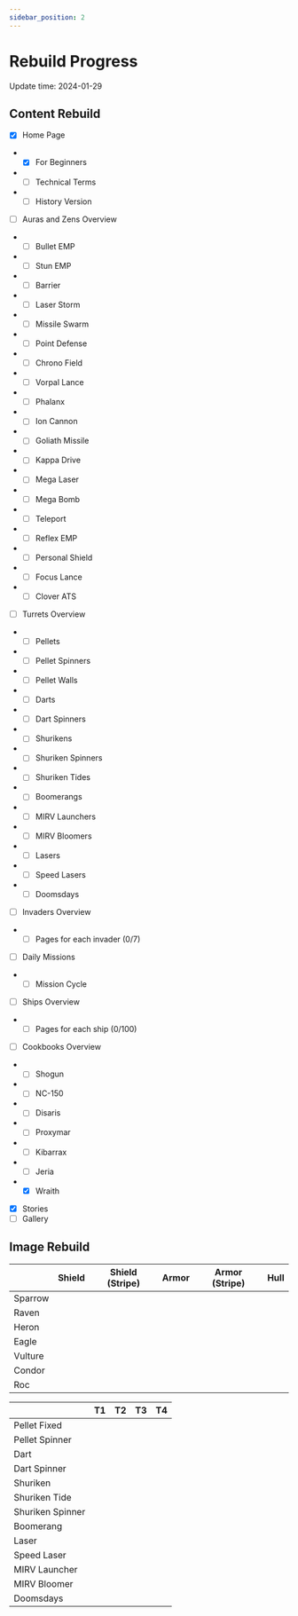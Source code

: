 ```yaml
---
sidebar_position: 2
---
```


# Rebuild Progress

Update time: 2024-01-29

## Content Rebuild

- [x] Home Page
- - [x] For Beginners
- - [ ] Technical Terms
- - [ ] History Version
- [ ] Auras and Zens Overview
- - [ ] Bullet EMP
- - [ ] Stun EMP
- - [ ] Barrier
- - [ ] Laser Storm
- - [ ] Missile Swarm
- - [ ] Point Defense
- - [ ] Chrono Field
- - [ ] Vorpal Lance
- - [ ] Phalanx
- - [ ] Ion Cannon
- - [ ] Goliath Missile
- - [ ] Kappa Drive
- - [ ] Mega Laser
- - [ ] Mega Bomb
- - [ ] Teleport
- - [ ] Reflex EMP
- - [ ] Personal Shield
- - [ ] Focus Lance
- - [ ] Clover ATS
- [ ] Turrets Overview
- - [ ] Pellets
- - [ ] Pellet Spinners
- - [ ] Pellet Walls
- - [ ] Darts
- - [ ] Dart Spinners
- - [ ] Shurikens
- - [ ] Shuriken Spinners
- - [ ] Shuriken Tides
- - [ ] Boomerangs
- - [ ] MIRV Launchers
- - [ ] MIRV Bloomers
- - [ ] Lasers
- - [ ] Speed Lasers
- - [ ] Doomsdays
- [ ] Invaders Overview
- - [ ] Pages for each invader (0/7)
- [ ] Daily Missions
- - [ ] Mission Cycle
- [ ] Ships Overview
- - [ ] Pages for each ship (0/100)
- [ ] Cookbooks Overview
- - [ ] Shogun
- - [ ] NC-150
- - [ ] Disaris
- - [ ] Proxymar
- - [ ] Kibarrax
- - [ ] Jeria
- - [x] Wraith
- [x] Stories
- [ ] Gallery

## Image Rebuild

|         | Shield | Shield (Stripe) | Armor | Armor (Stripe) | Hull |
| ------- | ------ | --------------- | ----- | -------------- | ---- |
| Sparrow |        |                 |       |                |      |
| Raven   |        |                 |       |                |      |
| Heron   |        |                 |       |                |      |
| Eagle   |        |                 |       |                |      |
| Vulture |        |                 |       |                |      |
| Condor  |        |                 |       |                |      |
| Roc     |        |                 |       |                |      |

|                  | T1   | T2   | T3   | T4   |
| ---------------- | ---- | ---- | ---- | ---- |
| Pellet Fixed     |      |      |      |      |
| Pellet Spinner   |      |      |      |      |
| Dart             |      |      |      |      |
| Dart Spinner     |      |      |      |      |
| Shuriken         |      |      |      |      |
| Shuriken Tide    |      |      |      |      |
| Shuriken Spinner |      |      |      |      |
| Boomerang        |      |      |      |      |
| Laser            |      |      |      |      |
| Speed Laser      |      |      |      |      |
| MIRV Launcher    |      |      |      |      |
| MIRV Bloomer     |      |      |      |      |
| Doomsdays        |      |      |      |      |